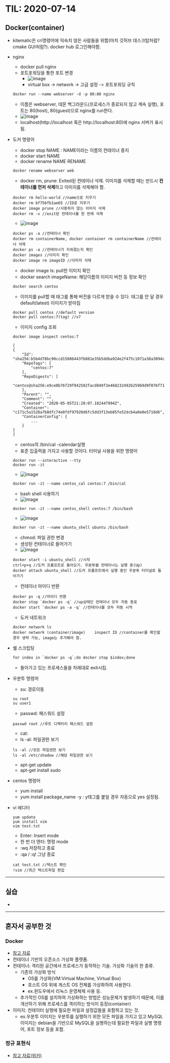 # TIL: 2020-07-14

## Docker(container)
* kitematic은 cri명령어에 익숙치 않은 사람들을 위함(마치 깃허브 데스크탑처럼? cmake GUI처럼?). docker hub 로그인해야함.
* nginx
    - docker pull nginx
    - 포트포워딩을 통한 포트 변경
        - ![image](https://user-images.githubusercontent.com/53554014/87489769-cdd9bf80-c67e-11ea-9011-5b8fd648db41.png)
        - virtual box -> network -> 고급 설정 -> 포트포워딩 규칙
    ```
    docker run --name webserver -d -p 80:80 nginx
    ```
    - 이름은 webserver, 데몬 백그라운드(프로세스가 종료되지 않고 계속 실행), 포트는 80(host), 80(guest)으로 nginx를 run한다.
    - ![image](https://user-images.githubusercontent.com/53554014/87490517-d3d0a000-c680-11ea-81c7-8dd1a8bf4ad5.png)
    - localhost(http://localhost 혹은 http://localhost:80)에 nginx 서버가 표시됨.
* 도커 명령어
    - docker stop NAME : NAME이라는 이름의 컨테이너 중지
    - docker start NAME
    - docker rename NAME RENAME
    ```
    docker rename webserver web
    ```
    - docker rm, prune: Exited된 컨테이너 삭제. 이미지를 삭제할 때는 반드시 **컨테이너를 먼저 삭제**하고 이미지를 삭제해야 함.
    ```
    docker rm hello-world //name으로 지우기
    docker rm bf756fb1ae65 //ID로 지우기
    docker image prune //사용하지 않는 이미지 삭제
    docker rm -v //exit된 컨테이너를 한 번에 삭제
    ```
    - ![image](https://user-images.githubusercontent.com/53554014/87495915-75f68500-c68d-11ea-8a53-bd68a55e14cf.png)
    ```
    docker ps -a //컨테이너 확인
    docker rm containerName, docker container rm containerName //컨테이너 삭제
    docker ps -a //컨테이너가 지워졌는지 확인
    docker images //이미지 확인
    docker image rm imageID //이미지 삭제
    ```
    - docker image ls: pull한 이미지 확인
    - docker search imageName: 해당이름의 이미지 버전 등 정보 확인
    ```
    docker search centos
    ```
    - 이미지를 pull할 때 태그를 통해 버전을 다르게 받을 수 있다. 태그를 안 달 경우 default(latest) 이미지가 받아짐
    ```
    docker pull centos //default version
    docker pull centos:7(tag) //v7
    ```
    - 이미지 config 조회
    ```
    docker image inspect centos:7
    ```
    ```
    [
    {
        "Id": "sha256:b5b4d78bc90ccd15806443fb881e35b5ddba924e2f475c1071a38a3094c3081d",
        "RepoTags": [
            "centos:7"
        ],
        "RepoDigests": [
            "centos@sha256:e9ce0b76f29f942502facd849f3e468232492b259b9d9f076f71b392293f1582"
        ],
        "Parent": "",
        "Comment": "",
        "Created": "2020-05-05T21:20:07.182447994Z",
        "Container": "c171c5a1528a7b8dfc74e0fdf97920d6fc5dd3f13eb85fe52dcb4a0e0e5718d6",
        "ContainerConfig": {
            ...
        }
    }
    ]
    ```
    - centos의 /bin/cal -calendar실행
    - 표준 입출력을 가지고 사용할 것이다. 터미널 사용을 위한 명령어
    ```
    docker run --interactive --tty
    docker run -it 
    ```
    - ![image](https://user-images.githubusercontent.com/53554014/87495420-5ad74580-c68c-11ea-9667-663a1149b010.png)
    ```
    docker run -it --name centos_cal centos:7 /bin/cal
    ```
    - bash shell 사용하기
    - ![image](https://user-images.githubusercontent.com/53554014/87496872-611af100-c68f-11ea-8023-4ea69c0b1f77.png)
    ```
    docker run -it --name centos_shell centos:7 /bin/bash
    ```
    - ![image](https://user-images.githubusercontent.com/53554014/87497105-db4b7580-c68f-11ea-8425-036fd7a8a676.png)
    ```
    docker run -it --name ubuntu_shell ubuntu /bin/bash
    ```
    - chmod: 파일 권한 변경
    - 생성된 컨테이너로 들어가기
    - ![image](https://user-images.githubusercontent.com/53554014/87497503-a1c73a00-c690-11ea-8a1b-bd67ef6f97b0.png)
    ```
    docker start -i ubuntu_shell //시작
    ctrl+p+q //도커 프롬프트로 돌아오기. 우분투쉘 컨테이너는 실행 중(Up)
    docker attach ubuntu_shell //도커 프롬프트에서 실행 중인 우분투 터미널로 돌아가기
    ```
    - 컨테이너 아이디 반환
    ```
    docker ps -q //아이디 반환
    docker stop `docker ps -q` //up상태인 컨테이너 모두 자동 종료
    docker start `docker ps -a -q` //컨테이너를 모두 자동 시작
    ``` 
    - 도커 네트워크
    ```
    docker network ls
    docker network (container/image)    inspect ID //container를 확인할 경우 생략 가능, image는 추가해야 함.
    ```
* 쉘 스크립팅
    ```
    for index in `docker ps -q`;do docker stop $index;done
    ```
    - 돌아가고 있는 프로세스들을 차례대로 exit시킴.

* 우분투 명령어
    - su: 경로이동
    ```
    su root
    su user1
    ```
    - passwd: 패스워드 설정
    ```
    passwd root //루트 디렉터리 패스워드 설정
    ```
    - cat: 
    - ls -al: 파일권한 보기
    ```
    ls -al //모든 파일권한 보기
    ls -al /etc/shadow //해당 파일권한 보기
    ```
    - apt-get update
    - apt-get install sudo

* centos 명령어
    - yum install
    - yum install package_name -y : y태그를 붙일 경우 자동으로 yes 설정됨.

* vi 에디터
    ```
    yum update
    yum install vim
    vim test.txt
    ```
    - Enter: Insert mode
    - 한 번 더 엔터: 명령 mode
    - :wq 저장하고 종료
    - :qa / :q! 그냥 종료
    ```
    cat test.txt //텍스트 확인
    !vim //최근 텍스트파일 편집
    ```


***

## 실습
* 

***

## 혼자서 공부한 것
### Docker
* [참고 자료](https://subicura.com/2017/01/19/docker-guide-for-beginners-1.html)
* 컨테이너 기반의 오픈소스 가상화 플랫폼.
* 컨테이너: 격리된 공간에서 프로세스가 동작하는 기술. 가상화 기술의 한 종류.
    - 기존의 가상화 방식
        - OS를 가상화(VM:Virtual Machine, Virtual Box)
        - 호스트 OS 위에 게스트 OS 전체를 가상화하여 사용한다.
        - ex.윈도우에서 리눅스 운영체제 사용 등.
    - 추가적인 OS를 설치하여 가상화하는 방법은 성능문제가 발생하기 때문에, 이를 개선하기 위해 프로세스를 격리하는 방식이 등장(container)
* 이미지: 컨테이터 실행에 필요한 파일과 설정값들을 포함하고 있는 것.
    - ex.우분투 이미지는 우분투를 실행하기 위한 모든 파일을 가지고 있고 MySQL 이미지는 debian을 기반으로 MySQL을 실행하는데 필요한 파일과 실행 명령어, 포트 정보 등을 포함.

### 정규 표현식
* [참고 자료(위키)](https://ko.wikipedia.org/wiki/%EC%A0%95%EA%B7%9C_%ED%91%9C%ED%98%84%EC%8B%9D)
